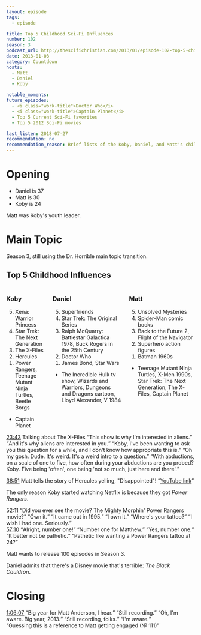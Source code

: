 ```yaml
---
layout: episode
tags:
  - episode

title: Top 5 Childhood Sci-Fi Influences
number: 102
season: 3
podcast_url: http://thescifichristian.com/2013/01/episode-102-top-5-childhood-sci-fi-influences/
date: 2013-01-03
category: Countdown
hosts:
  - Matt
  - Daniel
  - Koby

notable_moments:
future_episodes:
  - <i class="work-title">Doctor Who</i>
  - <i class="work-title">Captain Planet</i>
  - Top 5 Current Sci-Fi favorites
  - Top 5 2012 Sci-Fi movies

last_listen: 2018-07-27
recommendation: no
recommendation_reason: Brief lists of the Koby, Daniel, and Matt's childhood sci-fi favorites.
---
```

# Opening

- Daniel is 37
- Matt is 30
- Koby is 24

Matt was Koby's youth leader.



# Main Topic
Season 3, still using the Dr. Horrible main topic transition.

<div class="top-five">
  <h2 class="has-text-centered">Top 5 Childhood Influences</h2>
  <div class="columns">
    <div class="column koby">
      <h3>Koby</h3>
      <ol reversed>
        <li>Xena: Warrior Princess
        <li>Star Trek: The Next Generation
        <li>The X-Files 
        <li>Hercules
        <li>Power Rangers, Teenage Mutant Ninja Turtles, Beetle Borgs 
      </ol>
      <ul class="runner-ups">
        <li>Captain Planet
      </ul>
    </div>
    <div class="column daniel">
      <h3>Daniel</h3>
      <ol reversed>
        <li>Superfriends
        <li>Star Trek: The Original Series
        <li>Ralph McQuarry: Battlestar Galactica 1978, Buck Rogers in the 25th Century 
        <li>Doctor Who
        <li>James Bond, Star Wars
      </ol>
      <ul class="runner-ups">
        <li>The Incredible Hulk tv show, Wizards and Warriors, Dungeons and Dragons cartoon, Lloyd Alexander, V 1984
      </ul>
    </div>
    <div class="column matt">
      <h3>Matt</h3>
      <ol reversed>
        <li>Unsolved Mysteries
        <li>Spider-Man comic books
        <li>Back to the Future 2, Flight of the Navigator
        <li>Superhero action figures
        <li>Batman 1960s
      </ol>
      <ul class="runner-ups">
        <li>Teenage Mutant Ninja Turtles, X-Men 1990s, Star Trek: The Next Generation, The X-Files, Captain Planet
      </ul>
    </div>
  </div>
</div>

<div class="quote">
  <a class="timestamp tag is-medium is-rounded is-primary" href="http://thescifichristian.com/2013/01/episode-102-top-5-childhood-sci-fi-influences/#t=00:23:43">23:43</a>
  <span class="quote-context is-size-6">Talking about The X-Files</span>
  <q class="koby">This show is why I'm interested in aliens.</q>
  <q class="daniel">And it's why aliens are interested in you.</q>
  <q class="matt">Koby, I've been wanting to ask you this question for a while, and I don't know how appropriate this is.</q>
  <q class="koby">Oh my gosh. Dude. It's weird. It's a weird intro to a question.</q>
  <q class="matt">With abductions, on a scale of one to five, how often during your abductions are you probed? Koby. Five being 'often', one being 'not so much, just here and there'.</q>
</div>

<a class="timestamp tag is-medium is-rounded is-primary" href="http://thescifichristian.com/2013/01/episode-102-top-5-childhood-sci-fi-influences/#t=00:38:51">38:51</a> Matt tells the story of Hercules yelling, "Disappointed"! 
<q class="archivist"><a href="https://www.youtube.com/watch?v=_O1hM-k3aUY">YouTube link</a></q>

The only reason Koby started watching Netflix is because they got <i class="work-title">Power Rangers</i>.

<div class="quote">
  <a class="timestamp tag is-medium is-rounded is-primary" href="http://thescifichristian.com/2013/01/episode-102-top-5-childhood-sci-fi-influences/#t=00:52:11">52:11</a>
  <q class="matt">Did you ever see the movie? The Mighty Morphin' Power Rangers movie?</q>
  <q class="koby">Own it.</q>
  <q class="matt">It came out in 1995.</q>
  <q class="koby">I own it.</q>
  <q class="daniel">Where's your tattoo?</q>
  <q class="koby">I wish I had one. Seriously.</q>
</div>

<div class="quote">
  <a class="timestamp tag is-medium is-rounded is-primary" href="http://thescifichristian.com/2013/01/episode-102-top-5-childhood-sci-fi-influences/#t=00:57:10">57:10</a>
  <q class="matt">Alright, number one!</q>
  <q class="daniel">Number one for Matthew.</q>
  <q class="matt">Yes, number one.</q>
  <q class="koby">It better not be pathetic.</q>
  <q class="archivist">Pathetic like wanting a Power Rangers tattoo at 24?</q>
</div>

Matt wants to release 100 episodes in Season 3.

Daniel admits that there's a Disney movie that's terrible: <i class="work-title">The Black Cauldron</i>.



# Closing
<div class="quote">
  <a class="timestamp tag is-medium is-rounded is-primary" href="http://thescifichristian.com/2013/01/episode-102-top-5-childhood-sci-fi-influences/#t=01:06:07">1:06:07</a>
  <q class="daniel">Big year for Matt Anderson, I hear.</q>
  <q class="matt">Still recording.</q>
  <q class="daniel">Oh, I'm aware. Big year, 2013.</q>
  <q class="matt">Still recording, folks.</q>
  <q class="daniel">I'm aware.</q>
</div>
<q class="archivist inline">Guessing this is a reference to Matt getting engaged (№ 111)</q>